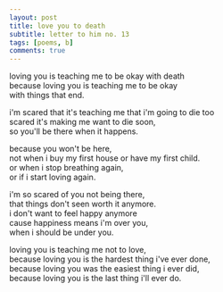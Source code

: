 ```yaml
---
layout: post
title: love you to death
subtitle: letter to him no. 13
tags: [poems, b]
comments: true
---
```


loving you is teaching me to be okay with death <br/>
because loving you is teaching me to be okay <br/>
with things that end. 

i'm scared that it's teaching me that i'm going to die too <br/>
scared it's making me want to die soon, <br/>
so you'll be there when it happens. 

because you won't be here, <br/>
not when i buy my first house or have my first child. <br/>
or when i stop breathing again, <br/>
or if i start loving again. 

i'm so scared of you not being there, <br/>
that things don't seen worth it anymore. <br/>
i don't want to feel happy anymore <br/>
cause happiness means i'm over you, <br/>
when i should be under you. 

loving you is teaching me not to love, <br/>
because loving you is the hardest thing i've ever done, <br/>
because loving you was the easiest thing i ever did, <br/>
because loving you is the last thing i'll ever do. 
